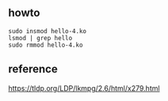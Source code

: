 ## howto

    sudo insmod hello-4.ko
    lsmod | grep hello
    sudo rmmod hello-4.ko

## reference
https://tldp.org/LDP/lkmpg/2.6/html/x279.html


